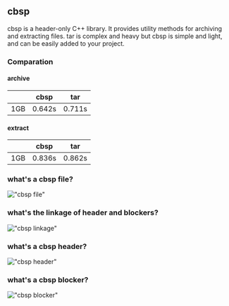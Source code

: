 ## cbsp

cbsp is a header-only C++ library. It provides utility methods for archiving and extracting files. tar is complex and heavy but cbsp is simple and light, and can be easily added to your project.

### Comparation

#### archive

||cbsp|tar|
|--|--|--|
|1GB|0.642s|0.711s|

#### extract

||cbsp|tar|
|--|--|--|
|1GB|0.836s|0.862s|

### what's a cbsp file?

!["cbsp file"](https://cdn.jsdelivr.net/gh/caibingcheng/resources@main/images/cbsp-CBSPFile.png)

### what's the linkage of header and blockers?

!["cbsp linkage"](https://cdn.jsdelivr.net/gh/caibingcheng/resources@main/images/cbsp-Linkage.png)

### what's a cbsp header?

!["cbsp header"](https://cdn.jsdelivr.net/gh/caibingcheng/resources@main/images/cbsp-Header.png)

### what's a cbsp blocker?

!["cbsp blocker"](https://cdn.jsdelivr.net/gh/caibingcheng/resources@main/images/cbsp-Blocker.png)
